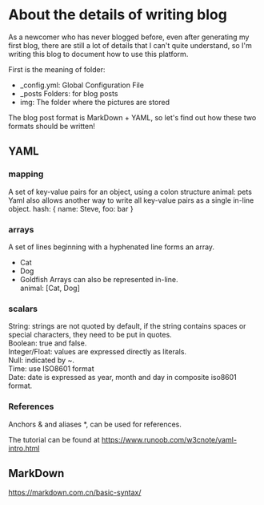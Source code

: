 # About the details of writing blog
As a newcomer who has never blogged before, even after generating my first blog, there are still a lot of details that I can't quite understand, so I'm writing this blog to document how to use this platform.

First is the meaning of folder:  
- _config.yml: Global Configuration File  
- _posts Folders: for blog posts  
- img: The folder where the pictures are stored  

The blog post format is MarkDown + YAML, so let's find out how these two formats should be written!  

## YAML
### mapping
A set of key-value pairs for an object, using a colon structure animal: pets   
Yaml also allows another way to write all key-value pairs as a single in-line object. hash: { name: Steve, foo: bar } 

### arrays
A set of lines beginning with a hyphenated line forms an array.
- Cat
- Dog
- Goldfish
Arrays can also be represented in-line.  
animal: [Cat, Dog]

### scalars
String: strings are not quoted by default, if the string contains spaces or special characters, they need to be put in quotes.  
Boolean: true and false.   
Integer/Float: values are expressed directly as literals.  
Null: indicated by ~.   
Time: use ISO8601 format   
Date: date is expressed as year, month and day in composite iso8601 format.   

### References
Anchors & and aliases *, can be used for references.

The tutorial can be found at  https://www.runoob.com/w3cnote/yaml-intro.html

## MarkDown
https://markdown.com.cn/basic-syntax/
